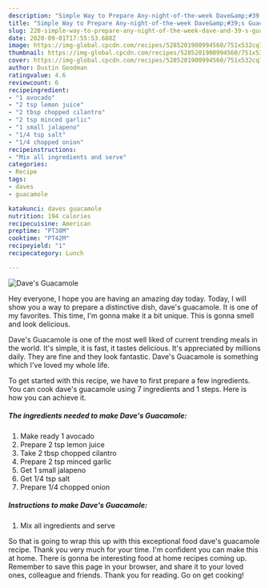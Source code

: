 ```yaml
---
description: "Simple Way to Prepare Any-night-of-the-week Dave&amp;#39;s Guacamole"
title: "Simple Way to Prepare Any-night-of-the-week Dave&amp;#39;s Guacamole"
slug: 220-simple-way-to-prepare-any-night-of-the-week-dave-and-39-s-guacamole
date: 2020-09-01T17:55:53.688Z
image: https://img-global.cpcdn.com/recipes/5285201900994560/751x532cq70/daves-guacamole-recipe-main-photo.jpg
thumbnail: https://img-global.cpcdn.com/recipes/5285201900994560/751x532cq70/daves-guacamole-recipe-main-photo.jpg
cover: https://img-global.cpcdn.com/recipes/5285201900994560/751x532cq70/daves-guacamole-recipe-main-photo.jpg
author: Dustin Goodman
ratingvalue: 4.6
reviewcount: 6
recipeingredient:
- "1 avocado"
- "2 tsp lemon juice"
- "2 tbsp chopped cilantro"
- "2 tsp minced garlic"
- "1 small jalapeno"
- "1/4 tsp salt"
- "1/4 chopped onion"
recipeinstructions:
- "Mix all ingredients and serve"
categories:
- Recipe
tags:
- daves
- guacamole

katakunci: daves guacamole 
nutrition: 194 calories
recipecuisine: American
preptime: "PT38M"
cooktime: "PT42M"
recipeyield: "1"
recipecategory: Lunch

---
```



![Dave&#39;s Guacamole](https://img-global.cpcdn.com/recipes/5285201900994560/751x532cq70/daves-guacamole-recipe-main-photo.jpg)

Hey everyone, I hope you are having an amazing day today. Today, I will show you a way to prepare a distinctive dish, dave&#39;s guacamole. It is one of my favorites. This time, I'm gonna make it a bit unique. This is gonna smell and look delicious.

Dave&#39;s Guacamole is one of the most well liked of current trending meals in the world. It's simple, it is fast, it tastes delicious. It's appreciated by millions daily. They are fine and they look fantastic. Dave&#39;s Guacamole is something which I've loved my whole life.




To get started with this recipe, we have to first prepare a few ingredients. You can cook dave&#39;s guacamole using 7 ingredients and 1 steps. Here is how you can achieve it.

##### The ingredients needed to make Dave&#39;s Guacamole:

1. Make ready 1 avocado
1. Prepare 2 tsp lemon juice
1. Take 2 tbsp chopped cilantro
1. Prepare 2 tsp minced garlic
1. Get 1 small jalapeno
1. Get 1/4 tsp salt
1. Prepare 1/4 chopped onion




##### Instructions to make Dave&#39;s Guacamole:

1. Mix all ingredients and serve




So that is going to wrap this up with this exceptional food dave&#39;s guacamole recipe. Thank you very much for your time. I'm confident you can make this at home. There is gonna be interesting food at home recipes coming up. Remember to save this page in your browser, and share it to your loved ones, colleague and friends. Thank you for reading. Go on get cooking!
